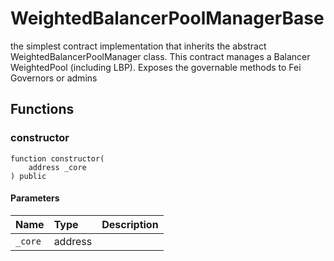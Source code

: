 # WeightedBalancerPoolManagerBase

the simplest contract implementation that inherits the abstract
WeightedBalancerPoolManager class.
This contract  manages a Balancer WeightedPool (including LBP).
Exposes the governable methods to Fei Governors or admins

## Functions

### constructor

```solidity
function constructor(
    address _core
) public
```

#### Parameters

| Name | Type | Description |
| :--- | :--- | :---------- |
| `_core` | address |  |

